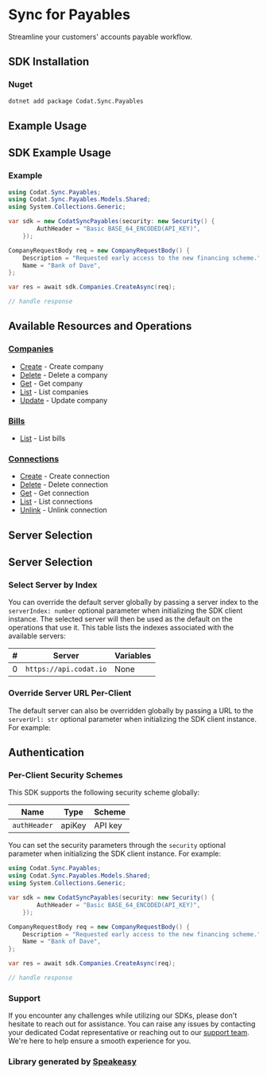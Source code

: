 # Sync for Payables

<!-- Start Codat Library Description -->
Streamline your customers' accounts payable workflow.
<!-- End Codat Library Description -->

<!-- Start SDK Installation [installation] -->
## SDK Installation

### Nuget

```bash
dotnet add package Codat.Sync.Payables
```
<!-- End SDK Installation [installation] -->

## Example Usage
<!-- Start SDK Example Usage [usage] -->
## SDK Example Usage

### Example

```csharp
using Codat.Sync.Payables;
using Codat.Sync.Payables.Models.Shared;
using System.Collections.Generic;

var sdk = new CodatSyncPayables(security: new Security() {
        AuthHeader = "Basic BASE_64_ENCODED(API_KEY)",
    });

CompanyRequestBody req = new CompanyRequestBody() {
    Description = "Requested early access to the new financing scheme.",
    Name = "Bank of Dave",
};

var res = await sdk.Companies.CreateAsync(req);

// handle response
```
<!-- End SDK Example Usage [usage] -->

<!-- Start Available Resources and Operations [operations] -->
## Available Resources and Operations

### [Companies](docs/sdks/companies/README.md)

* [Create](docs/sdks/companies/README.md#create) - Create company
* [Delete](docs/sdks/companies/README.md#delete) - Delete a company
* [Get](docs/sdks/companies/README.md#get) - Get company
* [List](docs/sdks/companies/README.md#list) - List companies
* [Update](docs/sdks/companies/README.md#update) - Update company

### [Bills](docs/sdks/bills/README.md)

* [List](docs/sdks/bills/README.md#list) - List bills

### [Connections](docs/sdks/connections/README.md)

* [Create](docs/sdks/connections/README.md#create) - Create connection
* [Delete](docs/sdks/connections/README.md#delete) - Delete connection
* [Get](docs/sdks/connections/README.md#get) - Get connection
* [List](docs/sdks/connections/README.md#list) - List connections
* [Unlink](docs/sdks/connections/README.md#unlink) - Unlink connection
<!-- End Available Resources and Operations [operations] -->

<!-- Start Server Selection [server] -->
## Server Selection

## Server Selection

### Select Server by Index

You can override the default server globally by passing a server index to the `serverIndex: number` optional parameter when initializing the SDK client instance. The selected server will then be used as the default on the operations that use it. This table lists the indexes associated with the available servers:

| # | Server | Variables |
| - | ------ | --------- |
| 0 | `https://api.codat.io` | None |




### Override Server URL Per-Client

The default server can also be overridden globally by passing a URL to the `serverUrl: str` optional parameter when initializing the SDK client instance. For example:
<!-- End Server Selection [server] -->

<!-- Start Authentication [security] -->
## Authentication

### Per-Client Security Schemes

This SDK supports the following security scheme globally:

| Name         | Type         | Scheme       |
| ------------ | ------------ | ------------ |
| `authHeader` | apiKey       | API key      |

You can set the security parameters through the `security` optional parameter when initializing the SDK client instance. For example:
```csharp
using Codat.Sync.Payables;
using Codat.Sync.Payables.Models.Shared;
using System.Collections.Generic;

var sdk = new CodatSyncPayables(security: new Security() {
        AuthHeader = "Basic BASE_64_ENCODED(API_KEY)",
    });

CompanyRequestBody req = new CompanyRequestBody() {
    Description = "Requested early access to the new financing scheme.",
    Name = "Bank of Dave",
};

var res = await sdk.Companies.CreateAsync(req);

// handle response
```
<!-- End Authentication [security] -->

<!-- Placeholder for Future Speakeasy SDK Sections -->

<!-- Start Codat Support Notes -->
### Support

If you encounter any challenges while utilizing our SDKs, please don't hesitate to reach out for assistance. 
You can raise any issues by contacting your dedicated Codat representative or reaching out to our [support team](mailto:support@codat.io).
We're here to help ensure a smooth experience for you.
<!-- End Codat Support Notes -->

<!-- Start Codat Generated By -->
### Library generated by [Speakeasy](https://docs.speakeasyapi.dev/docs/using-speakeasy/client-sdks)
<!-- End Codat Generated By -->